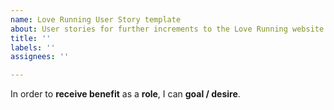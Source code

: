 ```yaml
---
name: Love Running User Story template
about: User stories for further increments to the Love Running website
title: ''
labels: ''
assignees: ''

---
```


In order to **receive benefit** as a **role**, I can **goal / desire**.
